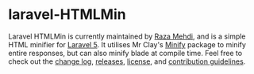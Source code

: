 # laravel-HTMLMin

Laravel HTMLMin is currently maintained by [Raza Mehdi](https://github.com/srmklive), and is a simple HTML minifier for [Laravel 5](http://laravel.com). It utilises Mr Clay's [Minify](https://github.com/mrclay/minify) package to minify entire responses, but can also minify blade at compile time. Feel free to check out the [change log](CHANGELOG.md), [releases](https://github.com/HTMLMin/Laravel-HTMLMin/releases), [license](LICENSE), and [contribution guidelines](CONTRIBUTING.md).
